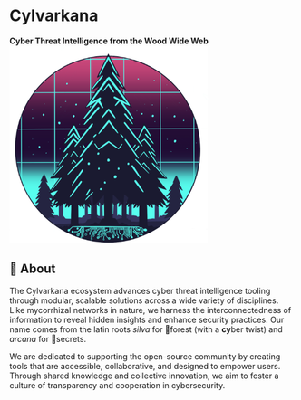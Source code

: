 # Cylvarkana
**Cyber Threat Intelligence from the Wood Wide Web**  
<img src="../images/cylvarkana.png" height=350>  
## 💎 About
The Cylvarkana ecosystem advances cyber threat intelligence tooling through modular, scalable solutions across a wide variety of disciplines. Like mycorrhizal networks in nature, we harness the interconnectedness of information to reveal hidden insights and enhance security practices. Our name comes from the latin roots *silva* for 🌲forest (with a **cy**ber twist) and *arcana* for 🔑secrets.

We are dedicated to supporting the open-source community by creating tools that are accessible, collaborative, and designed to empower users. Through shared knowledge and collective innovation, we aim to foster a culture of transparency and cooperation in cybersecurity.

